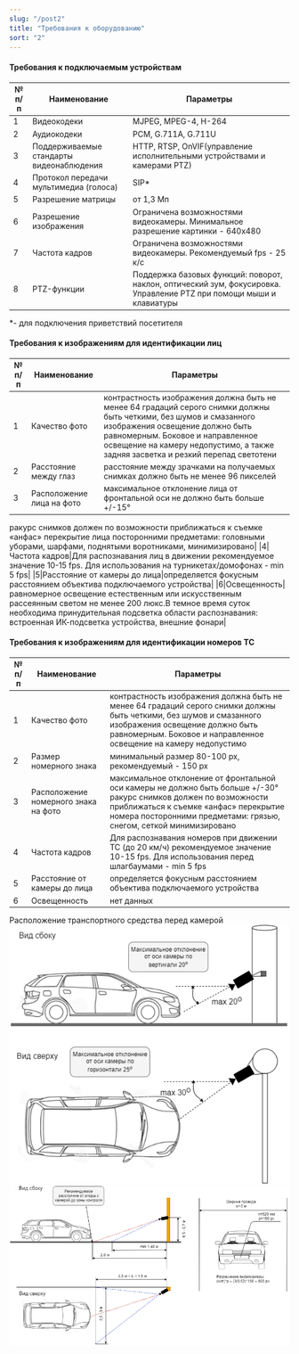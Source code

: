 ```yaml
---
slug: "/post2"
title: "Требования к оборудованию"
sort: "2"
---
```


#### Требования к подключаемым устройствам

|№ п/п|Наименование|Параметры|
|-----|----------------------------------------|--------------------------------------------|
|1|Видеокодеки|MJPEG, MPEG-4, H-264|
|2|Аудиокодеки|PCM, G.711A, G.711U|
|3|Поддерживаемые стандарты видеонаблюдения|HTTP, RTSP, OnVIF(управление исполнительными устройствами и камерами PTZ)|
|4|Протокол передачи мультимедиа (голоса)|SIP*|
|5|Разрешение матрицы|от 1,3 Мп|
|6|Разрешение изображения|Ограничена возможностями видеокамеры. Минимальное разрешение картинки - 640x480|
|7|Частота кадров|Ограничена возможностями видеокамеры. Рекомендуемый  fps - 25 к/с|
|8|PTZ-функции|Поддержка базовых функций: поворот, наклон, оптический зум, фокусировка. Управление PTZ при помощи мыши и клавиатуры|

*- для подключения приветствий посетителя

#### Требования к изображениям для идентификации лиц

|№ п/п|Наименование|Параметры|
|-----|----------------------------------------|--------------------------------------------|
|1|Качество фото|контрастность изображения должна быть не менее 64 градаций серого снимки должны быть четкими, без шумов и смазанного изображения освещение должно быть равномерным. Боковое и направленное освещение на камеру недопустимо, а также задняя засветка и резкий перепад светотени|
|2|Расстояние между глаз|расстояние между зрачками на получаемых снимках должно быть не менее 96 пикселей|
|3|Расположение лица на фото|максимальное отклонение лица от фронтальной оси не должно быть больше +/-15°
ракурс снимков должен по возможности приближаться к съемке «анфас»
перекрытие лица посторонними предметами: головными уборами, шарфами, поднятыми воротниками, минимизировано|
|4|Частота кадров|Для распознавания лиц в движении рекомендуемое значение 10-15 fps. Для использования на турникетах/домофонах - min 5 fps|
|5|Расстояние от камеры до лица|определяется фокусным расстоянием объектива подключаемого устройства|
|6|Освещенность|равномерное освещение естественным или искусственным рассеянным светом не менее 200 люкс.В темное время суток необходима принудительная подсветка области распознавания: встроенная ИК-подсветка устройства, внешние фонари|

#### Требования к изображениям для идентификации номеров ТС

|№ п/п|Наименование|Параметры|
|-----|----------------------------------------|--------------------------------------------|
|1|Качество фото|контрастность изображения должна быть не менее 64 градаций серого снимки должны быть четкими, без шумов и смазанного изображения освещение должно быть равномерным. Боковое и направленное освещение на камеру недопустимо|
|2|Размер номерного знака|минимальный размер 80-100 px, рекомендуемый - 150 px|
|3|Расположение номерного знака на фото|максимальное отклонение от фронтальной оси камеры не должно быть больше +/-30° ракурс снимков должен по возможности приближаться к съемке «анфас» перекрытие номера посторонними предметами: грязью, снегом, сеткой минимизировано|
|4|Частота кадров|Для распознавания номеров при движении ТС (до 20 км/ч) рекомендуемое значение 10-15 fps. Для использования перед шлагбаумами - min 5 fps|
|5|Расстояние от камеры до лица|определяется фокусным расстоянием объектива подключаемого устройства|
|6|Освещенность|нет данных|

Расположение транспортного средства перед камерой  
![](images/numbers_1.png)  
![](images/numbers_2.png)  